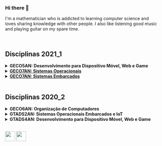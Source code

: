 ### Hi there 👋

I'm a mathematician who is addicted to learning computer science and loves sharing knowledge with other people. I also like listening good music and playing guitar on my spare time.

<br>

## Disciplinas 2021_1

<details>
    <summary><strong>GECO5AN: Desenvolvimento para Dispositivo Móvel, Web e Game</strong></summary>
    <section>

* [Desenvolvimento Web](https://github.com/eduardo-ono/desenvolvimento-web)
* [Desenvolvimento Web (Back-End)](https://github.com/eduardo-ono/desenvolvimento-web_back-end)
* [Desenvolvimento Mobile](https://github.com/eduardo-ono/desenvolvimento-mobile)
* [Jogos Digitais](https://github.com/eduardo-ono/jogos-digitais)
    </section>
</details>

<details>
    <summary><strong><a href="https://github.com/eduardo-ono/sistemas-operacionais"> GECO7AN: Sistemas Operacionais</a></strong></summary>
</details>

<details>
    <summary><strong><a href="https://github.com/eduardo-ono/sistemas-embarcados"> GECO7AN: Sistemas Embarcados</a></strong></summary>
</details>

<br>

## Disciplinas 2020_2

<details>
    <summary><strong>GECO6AN: Organização de Computadores</strong></summary>
    <section>

* [Arquitetura e Organização de Computadores](https://github.com/eduardo-ono/arquitetura-e-organizacao-de-computadores)
* [Computação Gráfica e Multimídia](https://github.com/eduardo-ono/Computacao-Grafica-e-Multimidia/)
* [Computação Quântica](https://github.com/eduardo-ono/Computacao-Quantica)
    </section>
</details>

<details>
    <summary><strong>GTADS2AN: Sistemas Operacionais Embarcados e IoT</strong></summary>
    <section>

* [Sistemas Operacionais](https://github.com/eduardo-ono/sistemas-operacionais)
* [Sistemas Embarcados](https://github.com/eduardo-ono/sistemas-embarcados)
    </section>
</details>

<details>
    <summary><strong>GTADS4AN: Desenvolvimento para Dispositivo Móvel, Web e Game</strong></summary>
    <section>

* [Desenvolvimento Web](https://github.com/eduardo-ono/desenvolvimento-web)
* [Desenvolvimento Web (Back-End)](https://github.com/eduardo-ono/desenvolvimento-web_back-end)
* [Desenvolvimento Mobile](https://github.com/eduardo-ono/desenvolvimento-mobile)
* [Jogos Digitais](https://github.com/eduardo-ono/jogos-digitais)
    </section>
</details>

<br>

[<img src="https://simpleicons.org/icons/instagram.svg" width="32" height=32>](https://www.instagram.com/eduardoono1973/)
[<img src="https://simpleicons.org/icons/facebook.svg" width="32" height=32>](https://pt-br.facebook.com/eduardo.ono)

<!--
**eduardo-ono/eduardo-ono** is a ✨ _special_ ✨ repository because its `README.md` (this file) appears on your GitHub profile.

Here are some ideas to get you started:

- 🔭 I’m currently working on ...
- 🌱 I’m currently learning ...
- 👯 I’m looking to collaborate on ...
- 🤔 I’m looking for help with ...
- 💬 Ask me about ...
- 📫 How to reach me: ...
- 😄 Pronouns: ...
- ⚡ Fun fact: ...
-->
